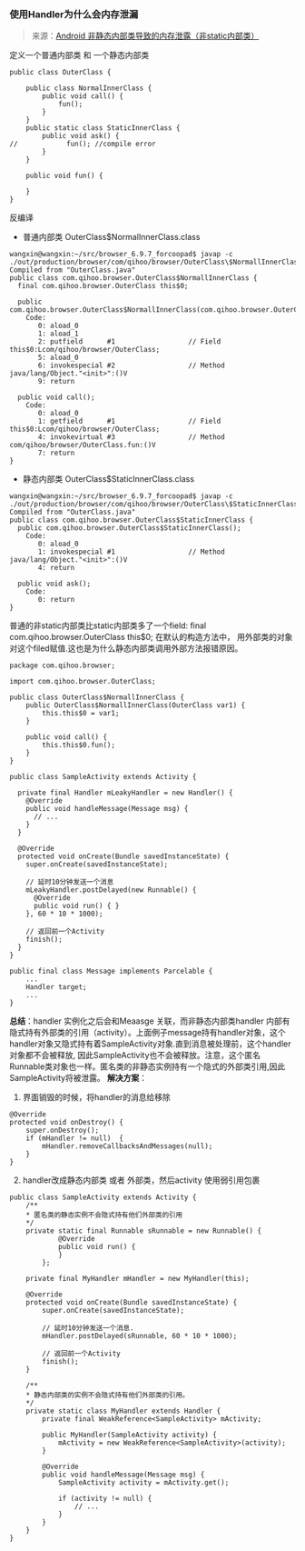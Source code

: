 ### 使用Handler为什么会内存泄漏
>来源：[Android 非静态内部类导致的内存泄露（非static内部类）](https://www.jianshu.com/p/6a362ea4dfd8)
>

定义一个普通内部类 和 一个静态内部类
```
public class OuterClass {
 
    public class NormalInnerClass {
        public void call() {
            fun();
        }
    }
    public static class StaticInnerClass {
        public void ask() {
//            fun(); //compile error
        }
    }
 
    public void fun() {
 
    }
}
```

反编译
- 普通内部类 OuterClass$NormalInnerClass.class
```
wangxin@wangxin:~/src/browser_6.9.7_forcoopad$ javap -c ./out/production/browser/com/qihoo/browser/OuterClass\$NormallInnerClass.class
Compiled from "OuterClass.java"
public class com.qihoo.browser.OuterClass$NormallInnerClass {
  final com.qihoo.browser.OuterClass this$0;
 
  public com.qihoo.browser.OuterClass$NormallInnerClass(com.qihoo.browser.OuterClass);
    Code:
       0: aload_0       
       1: aload_1       
       2: putfield      #1                  // Field this$0:Lcom/qihoo/browser/OuterClass;
       5: aload_0       
       6: invokespecial #2                  // Method java/lang/Object."<init>":()V
       9: return        
 
  public void call();
    Code:
       0: aload_0       
       1: getfield      #1                  // Field this$0:Lcom/qihoo/browser/OuterClass;
       4: invokevirtual #3                  // Method com/qihoo/browser/OuterClass.fun:()V
       7: return        
}
```
- 静态内部类 OuterClass$StaticInnerClass.class
```
wangxin@wangxin:~/src/browser_6.9.7_forcoopad$ javap -c ./out/production/browser/com/qihoo/browser/OuterClass\$StaticInnerClass.class
Compiled from "OuterClass.java"
public class com.qihoo.browser.OuterClass$StaticInnerClass {
  public com.qihoo.browser.OuterClass$StaticInnerClass();
    Code:
       0: aload_0       
       1: invokespecial #1                  // Method java/lang/Object."<init>":()V
       4: return        
 
  public void ask();
    Code:
       0: return        
}
```

普通的非static内部类比static内部类多了一个field: final com.qihoo.browser.OuterClass this$0; 在默认的构造方法中， 用外部类的对象对这个filed赋值.这也是为什么静态内部类调用外部方法报错原因。
```
package com.qihoo.browser;
 
import com.qihoo.browser.OuterClass;
 
public class OuterClass$NormallInnerClass {
    public OuterClass$NormallInnerClass(OuterClass var1) {
        this.this$0 = var1;
    }
 
    public void call() {
        this.this$0.fun();
    }
}
```

```
public class SampleActivity extends Activity {
 
  private final Handler mLeakyHandler = new Handler() {
    @Override
    public void handleMessage(Message msg) {
      // ...
    }
  }
 
  @Override
  protected void onCreate(Bundle savedInstanceState) {
    super.onCreate(savedInstanceState);
 
    // 延时10分钟发送一个消息
    mLeakyHandler.postDelayed(new Runnable() {
      @Override
      public void run() { }
    }, 60 * 10 * 1000);
 
    // 返回前一个Activity
    finish();
  }
}
```
```
public final class Message implements Parcelable {
    ...
    Handler target;
    ...
}
```
**总结**：handler 实例化之后会和Meaasge 关联，而非静态内部类handler 内部有隐式持有外部类的引用（activity）。上面例子message持有handler对象，这个handler对象又隐式持有着SampleActivity对象.直到消息被处理前，这个handler对象都不会被释放, 因此SampleActivity也不会被释放。注意，这个匿名Runnable类对象也一样。匿名类的非静态实例持有一个隐式的外部类引用,因此SampleActivity将被泄露。
**解决方案**：
1. 界面销毁的时候，将handler的消息给移除
```
@Override
protected void onDestroy() {
    super.onDestroy();
    if (mHandler != null)  {
        mHandler.removeCallbacksAndMessages(null);
    }
}
```
2. handler改成静态内部类 或者 外部类，然后activity 使用弱引用包裹
```
public class SampleActivity extends Activity {
    /**
    * 匿名类的静态实例不会隐式持有他们外部类的引用
    */
    private static final Runnable sRunnable = new Runnable() {
            @Override
            public void run() {
            }
        };

    private final MyHandler mHandler = new MyHandler(this);

    @Override
    protected void onCreate(Bundle savedInstanceState) {
        super.onCreate(savedInstanceState);

        // 延时10分钟发送一个消息.
        mHandler.postDelayed(sRunnable, 60 * 10 * 1000);

        // 返回前一个Activity
        finish();
    }

    /**
    * 静态内部类的实例不会隐式持有他们外部类的引用。
    */
    private static class MyHandler extends Handler {
        private final WeakReference<SampleActivity> mActivity;

        public MyHandler(SampleActivity activity) {
            mActivity = new WeakReference<SampleActivity>(activity);
        }

        @Override
        public void handleMessage(Message msg) {
            SampleActivity activity = mActivity.get();

            if (activity != null) {
                // ...
            }
        }
    }
}
```